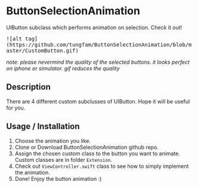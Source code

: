 # ButtonSelectionAnimation
UIButton subclass which performs animation on selection. Check it out!

<kbd>
![alt tag](https://github.com/tungfam/ButtonSelectionAnimation/blob/master/CustomButton.gif)
</kbd>

_note: please nevermind the quality of the selected buttons. it looks perfect on iphone or simulator. gif reduces the quality_


## Description ##

There are 4 different custom subclusses of UIButton. Hope it will be useful for you. 

## Usage / Installation ##

1. Choose the animation you like.
2. Clone or Download ButtonSelectionAnimation github repo.
3. Assign the chosen custom class to the button you want to animate.
Custom classes are in folder `Extension`.
4. Check out `ViewController.swift` class to see how to simply implement the animation.
5. Done! Enjoy the button animation :)
